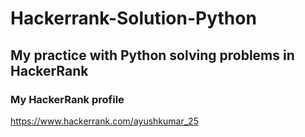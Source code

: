 # Hackerrank-Solution-Python

## My practice with Python solving problems in HackerRank


### My HackerRank profile  

<https://www.hackerrank.com/ayushkumar_25>
